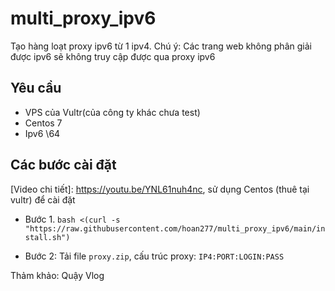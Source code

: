 # multi_proxy_ipv6
Tạo hàng loạt proxy ipv6 từ 1 ipv4. Chú ý: Các trang web không phân giải được ipv6 sẽ không truy cập được qua proxy ipv6

## Yêu cầu
- VPS của Vultr(của công ty khác chưa test)
- Centos 7
- Ipv6 \64


## Các bước cài đặt
[Video chi tiết]: https://youtu.be/YNL61nuh4nc, sử dụng Centos (thuê tại vultr) để cài đặt

- Bước 1.
`bash <(curl -s "https://raw.githubusercontent.com/hoan277/multi_proxy_ipv6/main/install.sh")`

- Bước 2: Tải file `proxy.zip`, cấu trúc proxy: `IP4:PORT:LOGIN:PASS`

Thảm khảo: Quậy Vlog
